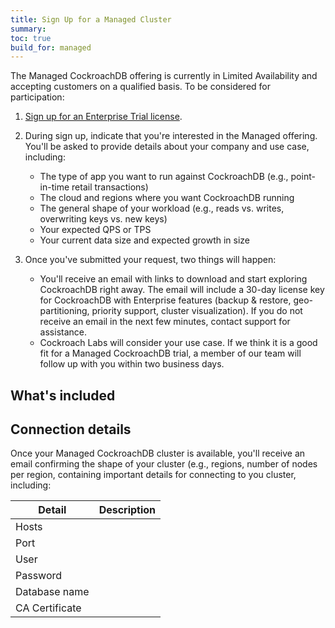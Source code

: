 ```yaml
---
title: Sign Up for a Managed Cluster
summary:
toc: true
build_for: managed
---
```


The Managed CockroachDB offering is currently in Limited Availability and accepting customers on a qualified basis. To be considered for participation:

1. [Sign up for an Enterprise Trial license](https://www.cockroachlabs.com/pricing/start-trial/).

2. During sign up, indicate that you're interested in the Managed offering. You'll be asked to provide details about your company and use case, including:
    - The type of app you want to run against CockroachDB (e.g., point-in-time retail transactions)
    - The cloud and regions where you want CockroachDB running
    - The general shape of your workload (e.g., reads vs. writes, overwriting keys vs. new keys)
    - Your expected QPS or TPS
    - Your current data size and expected growth in size

3. Once you've submitted your request, two things will happen:
    - You'll receive an email with links to download and start exploring CockroachDB right away. The email will include a 30-day license key for CockroachDB with Enterprise features (backup & restore, geo-partitioning, priority support, cluster visualization).
        If you do not receive an email in the next few minutes, contact support for assistance.
    - Cockroach Labs will consider your use case. If we think it is a good fit for a Managed CockroachDB trial, a member of our team will follow up with you within two business days.

## What's included

## Connection details

Once your Managed CockroachDB cluster is available, you'll receive an email confirming the shape of your cluster (e.g., regions, number of nodes per region, containing important details for connecting to you cluster, including:

Detail | Description
-------|------------
Hosts |
Port |
User |
Password |
Database name |
CA Certificate |
